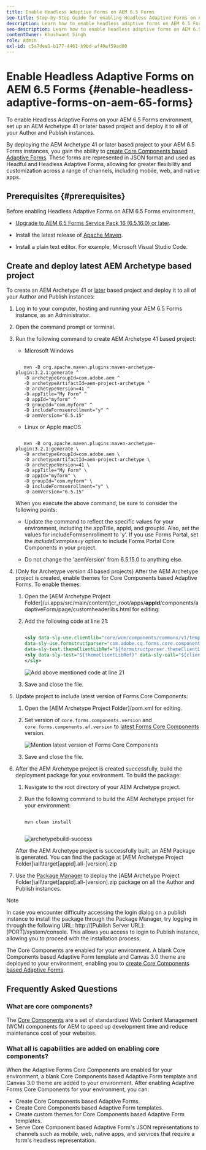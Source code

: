 ```yaml
---
title: Enable Headless Adaptive Forms on AEM 6.5 Forms
seo-title: Step-by-Step Guide for enabling Headless Adaptive Forms on AEM 6.5 Forms
description: Learn how to enable headless adaptive forms on AEM 6.5 Forms with our step-by-step guide. Our tutorial walks you through the process, making it easy to integrate this powerful feature into your website and improve your user experience.
seo-description: Learn how to enable headless adaptive forms on AEM 6.5 Forms with our step-by-step guide. Our tutorial walks you through the process, making it easy to integrate this powerful feature into your website and improve your user experience.
contentOwner: Khushwant Singh
role: Admin
exl-id: c5a7dee1-b177-4461-b9bd-af40ef59ad80
---
```

# Enable Headless Adaptive Forms on AEM 6.5 Forms {#enable-headless-adaptive-forms-on-aem-65-forms}

To enable Headless Adaptive Forms on your AEM 6.5 Forms environment, set up an AEM Archetype 41 or later based project and deploy it to all of your Author and Publish instances. 

By deploying the AEM Archetype 41 or later based project to your AEM 6.5 Forms instances, you gain the ability to [create Core Components based Adaptive Forms](create-a-headless-adaptive-form.md). These forms are represented in JSON format and  used as Headful and Headless Adaptive Forms, allowing for greater flexibility and customization across a range of channels, including mobile, web, and native apps.

## Prerequisites {#prerequisites}

Before enabling Headless Adaptive Forms on AEM 6.5 Forms environment, 

*   [Upgrade to AEM 6.5 Forms Service Pack 16 (6.5.16.0) or later](https://experienceleague.adobe.com/docs/experience-manager-65/release-notes/aem-forms-current-service-pack-installation-instructions.html). 

*   Install the latest release of [Apache Maven](https://maven.apache.org/download.cgi).

*   Install a plain text editor. For example, Microsoft Visual Studio Code. 

## Create and deploy latest AEM Archetype based project 

To create an AEM Archetype 41 or [later](https://github.com/adobe/aem-project-archetype) based project and deploy it to all of your Author and Publish instances:  

1.  Log in to your computer, hosting and running your AEM 6.5 Forms instance, as an Administrator.
1.  Open the command prompt or terminal. 
1.  Run the following command to create AEM Archetype 41 based project:

    * Microsoft Windows
    
     ```Shell
     
        mvn -B org.apache.maven.plugins:maven-archetype-plugin:3.2.1:generate ^
        -D archetypeGroupId=com.adobe.aem ^
        -D archetypeArtifactId=aem-project-archetype ^
        -D archetypeVersion=41 ^
        -D appTitle="My Form" ^
        -D appId="myform" ^
        -D groupId="com.myform" ^
        -D includeFormsenrollment="y" ^
        -D aemVersion="6.5.15" 

     ```

    * Linux or Apple macOS

     ```Shell

        mvn -B org.apache.maven.plugins:maven-archetype-plugin:3.2.1:generate \
        -D archetypeGroupId=com.adobe.aem \
        -D archetypeArtifactId=aem-project-archetype \
        -D archetypeVersion=41 \
        -D appTitle="My Form" \
        -D appId="myform" \
        -D groupId="com.myform" \
        -D includeFormsenrollment="y" \
        -D aemVersion="6.5.15" 

     ```    

    When you execute the above command, be sure to consider the following points:

    *   Update the command to reflect the specific values for your environment, including the appTitle, appId, and groupId. Also, set the values for includeFormsenrollment to 'y'. If you use Forms Portal, set the _includeExamples=y_ option to include Forms Portal Core Components in your project.

    *   Do not change the 'aemVersion' from 6.5.15.0 to anything else.  

1.  (Only for Archetype version 41 based projects) After the AEM Archetype project is created, enable themes for Core Components based Adaptive Forms. To enable themes:  

    1.  Open the [AEM Archetype Project Folder]/ui.apps/src/main/content/jcr_root/apps/__appId__/components/adaptiveForm/page/customheaderlibs.html for editing:

    1.  Add the following code at line 21: 

        ```XML 

        <sly data-sly-use.clientlib="core/wcm/components/commons/v1/templates/clientlib.html"
        data-sly-use.formstructparser="com.adobe.cq.forms.core.components.models.form.FormStructureParser"
        data-sly-test.themeClientLibRef="${formstructparser.themeClientLibRefFromFormContainer}">
        <sly data-sly-test="${themeClientLibRef}" data-sly-call="${clientlib.css @ categories=themeClientLibRef}"/>
        </sly>

        ```

        ![Add above mentioned code at line 21](/help/assets/code-to-enable-themes.png)

    1.  Save and close the file. 

1.  Update project to include latest version of Forms Core Components: 

     1.  Open the [AEM Archetype Project Folder]/pom.xml for editing. 
     1.  Set version of `core.forms.components.version` and `core.forms.components.af.version` to [latest Forms Core Components](https://github.com/adobe/aem-core-forms-components/tree/release/650) version.
     
         ![Mention latest version of Forms Core Components](/help/assets/latest-forms-component-version.png)

     1.  Save and close the file.  


1.  After the AEM Archetype project is created successfully, build the deployment package for your environment. To build the package:
    
    1.  Navigate to the root directory of your AEM Archetype project. 


    1.  Run the following command to build the AEM Archetype project for your environment: 

        ```Shell
        
        mvn clean install


        ```

        ![archetypebuild-success](assets/corecomponent-build-successful.png)


    After the AEM Archetype project is successfully built, an AEM Package is generated. You can find the package at [AEM Archetype Project Folder]\all\target\[appid].all-[version].zip

1.  Use the [Package Manager](https://experienceleague.adobe.com/docs/experience-manager-65/administering/contentmanagement/package-manager.html?lang=en) to deploy the [AEM Archetype Project Folder]\all\target\[appid].all-[version].zip package on all the Author and Publish instances.

>[!NOTE]
>
>
>
>In case you encounter difficulty accessing the login dialog on a publish instance to install the package through the Package Manager, try logging in through the following URL: http://[Publish Server URL]:[PORT]/system/console. This allows you access to login to Publish instance, allowing you to proceed with the installation process.


The Core Components are enabled for your environment. A blank Core Components based Adaptive Form template and Canvas 3.0 theme are deployed to your environment, enabling you to [create Core Components based Adaptive Forms](create-a-headless-adaptive-form.md).

## Frequently Asked Questions

### What are core components?

The [Core Components](https://experienceleague.adobe.com/docs/experience-manager-core-components/using/introduction.html) are a set of standardized Web Content Management (WCM) components for AEM to speed up development time and reduce maintenance cost of your websites. 

### What all is capabilities are added on enabling core components?


When the  Adaptive Forms Core Components are enabled for your environment, a blank Core Components based Adaptive Form template and Canvas 3.0 theme are added to your environment. After enabling Adaptive Forms Core Components for your environment, you can:

* Create Core Components based Adaptive Forms.
* Create Core Components based Adaptive Form templates.
* Create custom themes for Core Components based Adaptive Form templates.
* Serve Core Component based Adaptive Form's JSON representations to channels such as mobile, web, native apps, and services that require a form's headless representation.
